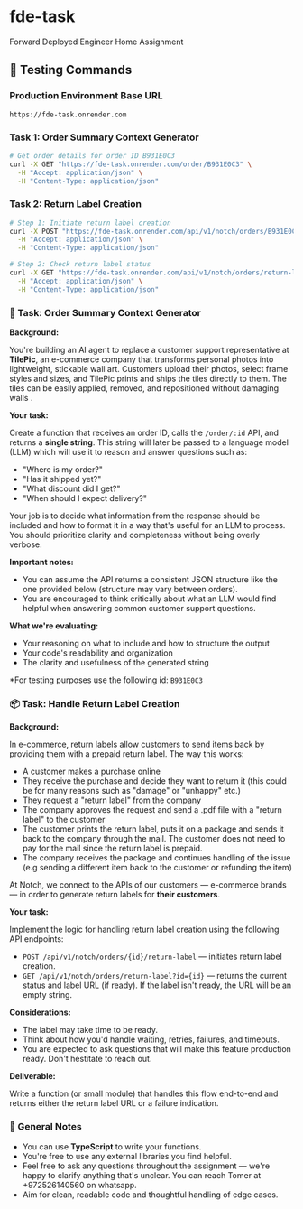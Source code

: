 # fde-task
Forward Deployed Engineer Home Assignment

## 🧪 Testing Commands

### Production Environment Base URL
```
https://fde-task.onrender.com
```

### Task 1: Order Summary Context Generator
```bash
# Get order details for order ID B931E0C3
curl -X GET "https://fde-task.onrender.com/order/B931E0C3" \
  -H "Accept: application/json" \
  -H "Content-Type: application/json"
```

### Task 2: Return Label Creation
```bash
# Step 1: Initiate return label creation
curl -X POST "https://fde-task.onrender.com/api/v1/notch/orders/B931E0C3/return-label" \
  -H "Accept: application/json" \
  -H "Content-Type: application/json"

# Step 2: Check return label status
curl -X GET "https://fde-task.onrender.com/api/v1/notch/orders/return-label?id={return_label_id}" \
  -H "Accept: application/json" \
  -H "Content-Type: application/json"
```

### 🧠 Task: Order Summary Context Generator

**Background:**

You're building an AI agent to replace a customer support representative at **TilePic**, an e-commerce company that transforms personal photos into lightweight, stickable wall art. Customers upload their photos, select frame styles and sizes, and TilePic prints and ships the tiles directly to them. The tiles can be easily applied, removed, and repositioned without damaging walls .

**Your task:**

Create a function that receives an order ID, calls the `/order/:id` API, and returns a **single string**. This string will later be passed to a language model (LLM) which will use it to reason and answer questions such as:

- "Where is my order?"
- "Has it shipped yet?"
- "What discount did I get?"
- "When should I expect delivery?"

Your job is to decide what information from the response should be included and how to format it in a way that's useful for an LLM to process. You should prioritize clarity and completeness without being overly verbose.

**Important notes:**

- You can assume the API returns a consistent JSON structure like the one provided below (structure may vary between orders).
- You are encouraged to think critically about what an LLM would find helpful when answering common customer support questions.

**What we're evaluating:**

- Your reasoning on what to include and how to structure the output
- Your code's readability and organization
- The clarity and usefulness of the generated string

*For testing purposes use the following id: `B931E0C3`

### 📦 Task: Handle Return Label Creation

**Background:**

In e-commerce, return labels allow customers to send items back by providing them with a prepaid return label.
The way this works: 
- A customer makes a purchase online
- They receive the purchase and decide they want to return it (this could be for many reasons such as "damage" or "unhappy" etc.)
- They request a "return label" from the company
- The company approves the request and send a .pdf file with a "return label" to the customer
- The customer prints the return label, puts it on a package and sends it back to the company through the mail. The customer does not need to pay for the mail since the return label is prepaid.
- The company receives the package and continues handling of the issue (e.g sending a different item back to the customer or refunding the item)

At Notch, we connect to the APIs of our customers — e-commerce brands — in order to generate return labels for **their customers**.

**Your task:**

Implement the logic for handling return label creation using the following API endpoints:

- `POST /api/v1/notch/orders/{id}/return-label` — initiates return label creation.
- `GET /api/v1/notch/orders/return-label?id={id}` — returns the current status and label URL (if ready). If the label isn't ready, the URL will be an empty string.

**Considerations:**

- The label may take time to be ready.
- Think about how you'd handle waiting, retries, failures, and timeouts.
- You are expected to ask questions that will make this feature production ready. Don't hestitate to reach out.

**Deliverable:**

Write a function (or small module) that handles this flow end-to-end and returns either the return label URL or a failure indication.

### 📝 General Notes

- You can use **TypeScript** to write your functions.
- You're free to use any external libraries you find helpful.
- Feel free to ask any questions throughout the assignment — we're happy to clarify anything that's unclear. You can reach Tomer at +972526140560 on whatsapp.
- Aim for clean, readable code and thoughtful handling of edge cases.
